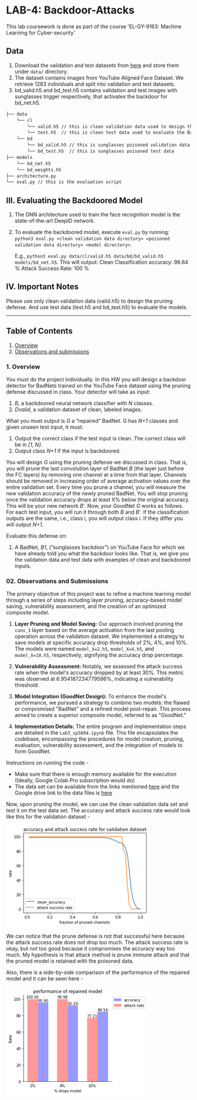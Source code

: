 # LAB-4: Backdoor-Attacks
This lab coursework is done as part of the course 'EL-GY-9163: Machine Learning for Cyber-security'

## Data
   1. Download the validation and test datasets from [here](https://drive.google.com/drive/folders/1Rs68uH8Xqa4j6UxG53wzD0uyI8347dSq?usp=sharing) and store them under `data/` directory.
   2. The dataset contains images from YouTube Aligned Face Dataset. We retrieve 1283 individuals and split into validation and test datasets.
   3. bd_valid.h5 and bd_test.h5 contains validation and test images with sunglasses trigger respectively, that activates the backdoor for bd_net.h5.

```bash
├── data 
    └── cl
        └── valid.h5 // this is clean validation data used to design the defense
        └── test.h5  // this is clean test data used to evaluate the BadNet
    └── bd
        └── bd_valid.h5 // this is sunglasses poisoned validation data
        └── bd_test.h5  // this is sunglasses poisoned test data
├── models
    └── bd_net.h5
    └── bd_weights.h5
├── architecture.py
└── eval.py // this is the evaluation script
```

  


## III. Evaluating the Backdoored Model
   1. The DNN architecture used to train the face recognition model is the state-of-the-art DeepID network. 
   2. To evaluate the backdoored model, execute `eval.py` by running:  
      `python3 eval.py <clean validation data directory> <poisoned validation data directory> <model directory>`.
      
      E.g., `python3 eval.py data/cl/valid.h5 data/bd/bd_valid.h5 models/bd_net.h5`. This will output:
      Clean Classification accuracy: 98.64 %
      Attack Success Rate: 100 %

## IV. Important Notes
Please use only clean validation data (valid.h5) to design the pruning defense. And use test data (test.h5 and bd_test.h5) to evaluate the models.


----------------------

## Table of Contents
1. [Overview](#overview)
2. [Observations and submissions](#submission)

### 1. Overview <a name='overview'></a>
You must do the project individually. In this HW you will design a backdoor detector for BadNets trained on the YouTube Face dataset using the pruning defense discussed in class. Your detector will take as input:
1. *B*, a backdoored neural network classifier with *N* classes.
2. *Dvalid*, a validation dataset of clean, labeled images.

What you must output is *G* a “repaired” BadNet. G has *N+1* classes and given unseen test input, it must: 
1. Output the correct class if the test input is clean. The correct class will be in *[1, N]*.
2. Output class *N+1* if the input is backdoored.

You will design *G* using the pruning defense we discussed in class. That is, you will prune the last convolution layer of BadNet $B$ (the layer just before the FC layers) by removing one channel at a time from that layer. Channels should be removed in increasing order of average activation values over the entire validation set. Every time you prune a channel, you will  measure the new validation accuracy of the newly pruned BadNet. You will stop pruning once the validation accuracy drops at least X% below the original accuracy. This will be your new network $B'$. Now, your GoodNet *G* works as follows. For each test input, you will run it through both $B$ and $B'$. If the classification outputs are the same, i.e., class i, you will output class i. If they differ you will output *N+1*.

Evaluate this defense on:
1. A BadNet, *B1*, (“sunglasses backdoor”) on YouTube Face for which we have already told you what the backdoor looks like. That is, we give you the validation data and test data with examples of clean and backdoored inputs.

### 02. Observations and Submissions <a name='submission'></a>

The primary objective of this project was to refine a machine learning model through a series of steps including layer pruning, accuracy-based model saving, vulnerability assessment, and the creation of an optimized composite model.

1. **Layer Pruning and Model Saving:**
   Our approach involved pruning the `conv_3` layer based on the average activation from the last pooling operation across the validation dataset. We implemented a strategy to save models at specific accuracy drop thresholds of 2%, 4%, and 10%. The models were named `model_X=2.h5`, `model_X=4.h5`, and `model_X=10.h5`, respectively, signifying the accuracy drop percentage.

2. **Vulnerability Assessment:**
   Notably, we assessed the attack success rate when the model's accuracy dropped by at least 30%. This metric was observed at 6.954187234779596%, indicating a vulnerability threshold.

3. **Model Integration (GoodNet Design):**
   To enhance the model's performance, we pursued a strategy to combine two models: the flawed or compromised "BadNet" and a refined model post-repair. This process aimed to create a superior composite model, referred to as "GoodNet."

4. **Implementation Details:**
   The entire program and implementation steps are detailed in the `Lab3_sp5894.ipynb` file. This file encapsulates the codebase, encompassing the procedures for model creation, pruning, evaluation, vulnerability assessment, and the integration of models to form GoodNet.


Instructions on running the code - </br>
- Make sure that there is enough memory available for the execution (Ideally, Google Colab Pro subscription would do)
- The data set can be available from the links mentioned [here](https://github.com/csaw-hackml/CSAW-HackML-2020/tree/master/lab3) and the Google drive link to the data files is [here](https://drive.google.com/drive/folders/1Rs68uH8Xqa4j6UxG53wzD0uyI8347dSq)

Now, upon pruning the model, we can use the clean validation data set and test it on the test data set. The accuracy and attack success rate would look like this for the validation dataset -

![Diagram 1](https://github.com/Sagar-py/ECE9133-MachineLearningForCybersecurity/blob/main/Homework%2003/screenshots/accuracy-attack-success.png)

We can notice that the prune defense is not that successful here because the attack success rate does not drop too much. The attack success rate is okay, but not too good because it compromises the accuracy way too much. My hypothesis is that attack method is prune immune attack and that the pruned model is retained with the poisoned data.

Also, there is a side-by-side comparison of the performance of the repaired model and it can be seen here -

![Diagram 2](https://github.com/Sagar-py/ECE9133-MachineLearningForCybersecurity/blob/main/Homework%2003/screenshots/performance-repaired-model.png)
